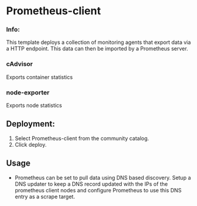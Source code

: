 # Prometheus-client

### Info:

This template deploys a collection of monitoring agents that export data via a HTTP endpoint.  This data can then be imported by a Prometheus server.

### cAdvisor

Exports container statistics

### node-exporter

Exports node statistics

## Deployment:
1. Select Prometheus-client from the community catalog.
2. Click deploy.

## Usage
* Prometheus can be set to pull data using DNS based discovery.  Setup a DNS updater to keep a DNS record updated with the IPs of the prometheus client nodes and configure Prometheus to use this DNS entry as a scrape target.
